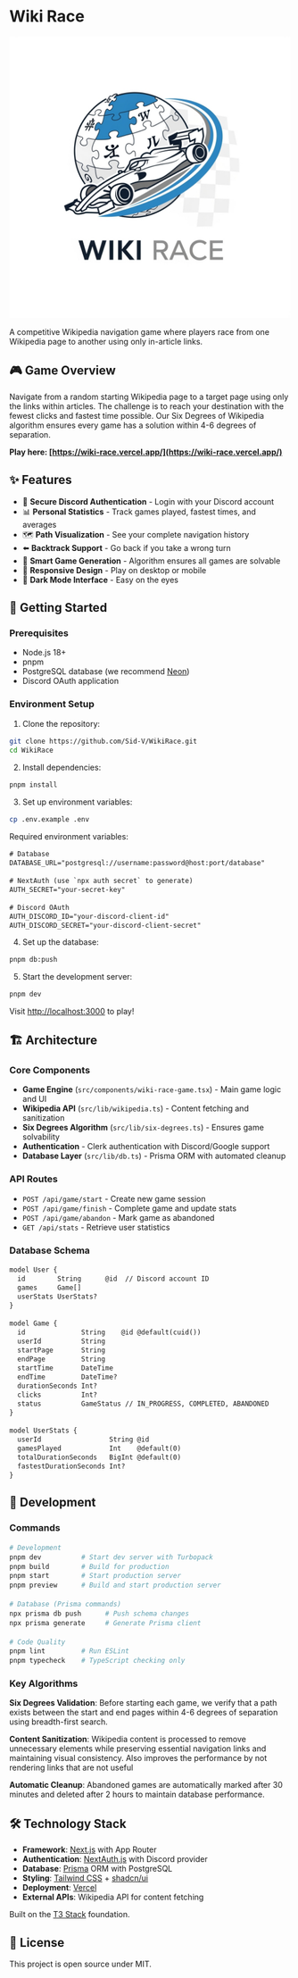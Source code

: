# Wiki Race
![Wiki race logo](./public/Wiki_race.png)

A competitive Wikipedia navigation game where players race from one Wikipedia page to another using only in-article links.

## 🎮 Game Overview

Navigate from a random starting Wikipedia page to a target page using only the links within articles. The challenge is to reach your destination with the fewest clicks and fastest time possible. Our Six Degrees of Wikipedia algorithm ensures every game has a solution within 4-6 degrees of separation.

**Play here: [https://wiki-race.vercel.app/](https://wiki-race.vercel.app/)**

## ✨ Features

- 🔐 **Secure Discord Authentication** - Login with your Discord account
- 📊 **Personal Statistics** - Track games played, fastest times, and averages
- 🗺️ **Path Visualization** - See your complete navigation history
- ⬅️ **Backtrack Support** - Go back if you take a wrong turn
- 🎯 **Smart Game Generation** - Algorithm ensures all games are solvable
- 📱 **Responsive Design** - Play on desktop or mobile
- 🌙 **Dark Mode Interface** - Easy on the eyes

## 🚀 Getting Started

### Prerequisites

- Node.js 18+ 
- pnpm
- PostgreSQL database (we recommend [Neon](https://neon.tech/))
- Discord OAuth application

### Environment Setup

1. Clone the repository:
```bash
git clone https://github.com/Sid-V/WikiRace.git
cd WikiRace
```

2. Install dependencies:
```bash
pnpm install
```

3. Set up environment variables:
```bash
cp .env.example .env
```

Required environment variables:
```env
# Database
DATABASE_URL="postgresql://username:password@host:port/database"

# NextAuth (use `npx auth secret` to generate)
AUTH_SECRET="your-secret-key"

# Discord OAuth
AUTH_DISCORD_ID="your-discord-client-id"
AUTH_DISCORD_SECRET="your-discord-client-secret"
```

4. Set up the database:
```bash
pnpm db:push
```

5. Start the development server:
```bash
pnpm dev
```

Visit [http://localhost:3000](http://localhost:3000) to play!

## 🏗️ Architecture

### Core Components

- **Game Engine** (`src/components/wiki-race-game.tsx`) - Main game logic and UI
- **Wikipedia API** (`src/lib/wikipedia.ts`) - Content fetching and sanitization  
- **Six Degrees Algorithm** (`src/lib/six-degrees.ts`) - Ensures game solvability
- **Authentication** - Clerk authentication with Discord/Google support
- **Database Layer** (`src/lib/db.ts`) - Prisma ORM with automated cleanup

### API Routes

- `POST /api/game/start` - Create new game session
- `POST /api/game/finish` - Complete game and update stats
- `POST /api/game/abandon` - Mark game as abandoned
- `GET /api/stats` - Retrieve user statistics

### Database Schema

```prisma
model User {
  id        String      @id  // Discord account ID
  games     Game[]
  userStats UserStats?
}

model Game {
  id              String    @id @default(cuid())
  userId          String
  startPage       String
  endPage         String
  startTime       DateTime
  endTime         DateTime?
  durationSeconds Int?
  clicks          Int?
  status          GameStatus // IN_PROGRESS, COMPLETED, ABANDONED
}

model UserStats {
  userId                 String @id
  gamesPlayed            Int    @default(0)
  totalDurationSeconds   BigInt @default(0)
  fastestDurationSeconds Int?
}
```

## 🔧 Development

### Commands

```bash
# Development
pnpm dev          # Start dev server with Turbopack
pnpm build        # Build for production
pnpm start        # Start production server
pnpm preview      # Build and start production server

# Database (Prisma commands)
npx prisma db push      # Push schema changes
npx prisma generate     # Generate Prisma client

# Code Quality
pnpm lint         # Run ESLint
pnpm typecheck    # TypeScript checking only
```

### Key Algorithms

**Six Degrees Validation**: Before starting each game, we verify that a path exists between the start and end pages within 4-6 degrees of separation using breadth-first search.

**Content Sanitization**: Wikipedia content is processed to remove unnecessary elements while preserving essential navigation links and maintaining visual consistency. Also improves the performance by not rendering links that are not useful

**Automatic Cleanup**: Abandoned games are automatically marked after 30 minutes and deleted after 2 hours to maintain database performance.

## 🛠️ Technology Stack

- **Framework**: [Next.js](https://nextjs.org) with App Router
- **Authentication**: [NextAuth.js](https://next-auth.js.org) with Discord provider  
- **Database**: [Prisma](https://prisma.io) ORM with PostgreSQL
- **Styling**: [Tailwind CSS](https://tailwindcss.com) + [shadcn/ui](https://ui.shadcn.com/)
- **Deployment**: [Vercel](https://vercel.com)
- **External APIs**: Wikipedia API for content fetching

Built on the [T3 Stack](https://create.t3.gg/) foundation.

## 📝 License

This project is open source under MIT.
